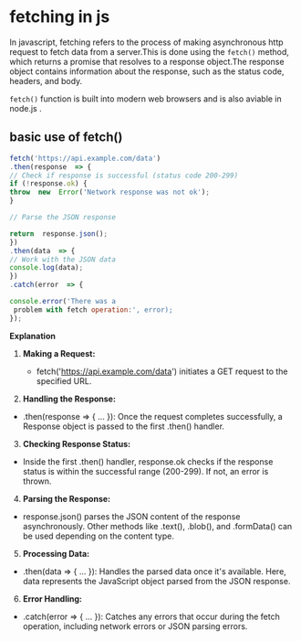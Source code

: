 # fetching in js

In javascript, fetching refers to the process of making asynchronous http request to fetch data from a server.This is done using the `fetch()` method, which returns a promise that resolves to a response object.The response object contains information about the response, such as the status code, headers, and body.

`fetch()` function is built into modern web browsers and is also aviable in node.js .

## basic use of fetch()

```javascript
fetch('https://api.example.com/data')
.then(response  => {
// Check if response is successful (status code 200-299)
if (!response.ok) {
throw  new  Error('Network response was not ok');
}

// Parse the JSON response

return  response.json();
})
.then(data  => {
// Work with the JSON data
console.log(data);
})
.catch(error  => {

console.error('There was a
 problem with fetch operation:', error);
});
```

**Explanation**

1. **Making a Request:**

   - fetch('https://api.example.com/data') initiates a GET request to the specified URL.

2. **Handling the Response:**

- .then(response => { ... }): Once the request completes successfully, a Response object is passed to the first .then() handler.

3. **Checking Response Status:**

- Inside the first .then() handler, response.ok checks if the response status is within the successful range (200-299). If not, an error is thrown.

4. **Parsing the Response:**

- response.json() parses the JSON content of the response asynchronously. Other methods like .text(), .blob(), and .formData() can be used depending on the content type.

5. **Processing Data:**

- .then(data => { ... }): Handles the parsed data once it's available. Here, data represents the JavaScript object parsed from the JSON response.

6. **Error Handling:**

- .catch(error => { ... }): Catches any errors that occur during the fetch operation, including network errors or JSON parsing errors.
